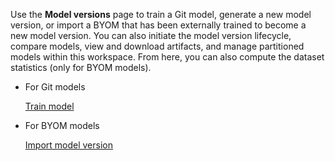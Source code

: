 Use the **Model versions** page to train a Git model, generate a new model version, or import a BYOM that has been externally trained to become a new model version. You can also initiate the model version lifecycle, compare models, view and download artifacts, and manage partitioned models within this workspace. From here, you can also compute the dataset statistics (only for BYOM models).

-   For Git models

    [Train model](etl1725408512818.md)


-   For BYOM models

    [Import model version](wnt1743340516346.md)



